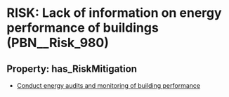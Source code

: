 # RISK: __Lack of information on energy performance of buildings__ (PBN__Risk_980)

## Property: has_RiskMitigation

* [Conduct energy audits and monitoring of building performance](PBN__RiskMitigation_1375)


